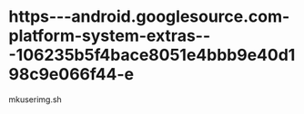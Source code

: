 https---android.googlesource.com-platform-system-extras---106235b5f4bace8051e4bbb9e40d198c9e066f44-e
====================================================================================================

mkuserimg.sh

